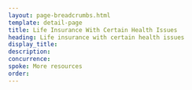 ```yaml
---
layout: page-breadcrumbs.html
template: detail-page
title: Life Insurance With Certain Health Issues
heading: Life insurance with certain health issues
display_title: 
description: 
concurrence: 
spoke: More resources
order:
---
```

